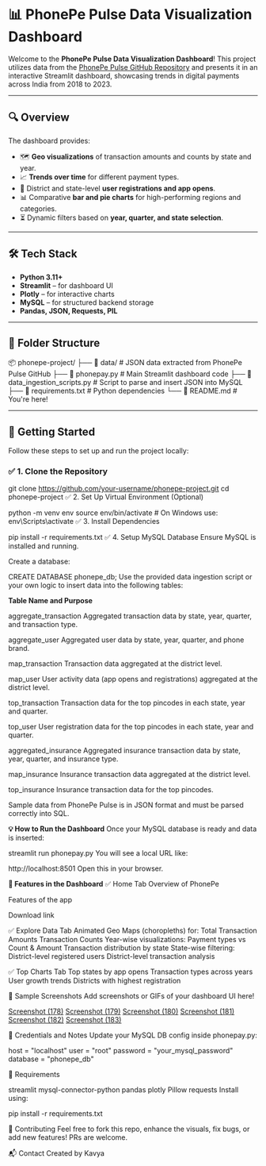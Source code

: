 # 📊 PhonePe Pulse Data Visualization Dashboard

Welcome to the **PhonePe Pulse Data Visualization Dashboard**! This project utilizes data from the [PhonePe Pulse GitHub Repository](https://github.com/PhonePe/pulse) and presents it in an interactive Streamlit dashboard, showcasing trends in digital payments across India from 2018 to 2023.

---

## 🔍 Overview

The dashboard provides:

- 🗺️ **Geo visualizations** of transaction amounts and counts by state and year.
- 📈 **Trends over time** for different payment types.
- 📍 District and state-level **user registrations and app opens**.
- 📊 Comparative **bar and pie charts** for high-performing regions and categories.
- ⏳ Dynamic filters based on **year, quarter, and state selection**.

---

## 🛠 Tech Stack

- **Python 3.11+**
- **Streamlit** – for dashboard UI
- **Plotly** – for interactive charts
- **MySQL** – for structured backend storage
- **Pandas, JSON, Requests, PIL**

---

## 📁 Folder Structure

📦 phonepe-project/ ├── 📂 data/ # JSON data extracted from PhonePe Pulse GitHub ├── 📜 phonepay.py # Main Streamlit dashboard code ├── 📜 data_ingestion_scripts.py # Script to parse and insert JSON into MySQL ├── 📜 requirements.txt # Python dependencies └── 📄 README.md # You're here!


---

## 🚀 Getting Started

Follow these steps to set up and run the project locally:

### ✅ 1. Clone the Repository

git clone https://github.com/your-username/phonepe-project.git
cd phonepe-project
✅ 2. Set Up Virtual Environment (Optional)

python -m venv env
source env/bin/activate  # On Windows use: env\Scripts\activate
✅ 3. Install Dependencies

pip install -r requirements.txt
✅ 4. Setup MySQL Database
Ensure MySQL is installed and running.

Create a database:

CREATE DATABASE phonepe_db;
Use the provided data ingestion script or your own logic to insert data into the following tables:

**Table Name and Purpose**

aggregate_transaction
Aggregated transaction data by state, year, quarter, and transaction type.

aggregate_user
Aggregated user data by state, year, quarter, and phone brand.

map_transaction
Transaction data aggregated at the district level.

map_user
User activity data (app opens and registrations) aggregated at the district level.

top_transaction
Transaction data for the top pincodes in each state, year and quarter.

top_user
User registration data for the top pincodes in each state, year and quarter.

aggregated_insurance
Aggregated insurance transaction data by state, year, quarter, and insurance type.

map_insurance
Insurance transaction data aggregated at the district level.

top_insurance
Insurance transaction data for the top pincodes.

Sample data from PhonePe Pulse is in JSON format and must be parsed correctly into SQL.

**💡 How to Run the Dashboard**
Once your MySQL database is ready and data is inserted:

streamlit run phonepay.py
You will see a local URL like:

http://localhost:8501
Open this in your browser.

**🧩 Features in the Dashboard**
✅ Home Tab
Overview of PhonePe

Features of the app

Download link

✅ Explore Data Tab
Animated Geo Maps (choropleths) for:
Total Transaction Amounts
Transaction Counts
Year-wise visualizations:
Payment types vs Count & Amount
Transaction distribution by state
State-wise filtering:
District-level registered users
District-level transaction analysis

✅ Top Charts Tab
Top states by app opens
Transaction types across years
User growth trends
Districts with highest registration

📸 Sample Screenshots
Add screenshots or GIFs of your dashboard UI here!

[Screenshot (178)](https://github.com/user-attachments/assets/7e57da06-32f4-439f-aa01-22ee09d47309)
[Screenshot (179)](https://github.com/user-attachments/assets/b3014e15-a231-4099-b077-bafe7edd48fd)
[Screenshot (180)](https://github.com/user-attachments/assets/ef6e0868-ad12-4d4c-98e2-9f31c7d76093)
[Screenshot (181)](https://github.com/user-attachments/assets/2b73dcbf-1bae-4845-b436-18b543c62ac6)
[Screenshot (182)](https://github.com/user-attachments/assets/8882741f-3900-4277-8190-ca43ee44f874)
[Screenshot (183)](https://github.com/user-attachments/assets/bb087798-f76d-45bb-af26-70022946071e)


🔐 Credentials and Notes
Update your MySQL DB config inside phonepay.py:

host = "localhost"
user = "root"
password = "your_mysql_password"
database = "phonepe_db"

📌 Requirements

streamlit
mysql-connector-python
pandas
plotly
Pillow
requests
Install using:

pip install -r requirements.txt

🤝 Contributing
Feel free to fork this repo, enhance the visuals, fix bugs, or add new features! PRs are welcome.

📬 Contact
Created by Kavya




